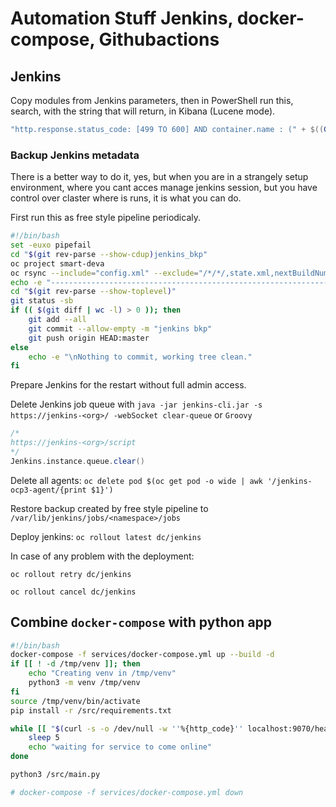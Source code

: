 # Automation Stuff Jenkins, docker-compose, Githubactions

## Jenkins
Copy modules from Jenkins parameters, then in PowerShell run this, search, with the string that will return, in Kibana (Lucene mode). 
```powershell
"http.response.status_code: [499 TO 600] AND container.name : (" + $((Get-Clipboard -Raw) -replace "\n", "* OR ") + "*)"
```
### Backup Jenkins metadata
There is a better way to do it, yes, but when you are in a strangely setup environment, where you cant acces manage jenkins session, but you have control over claster where is runs, it is what you can do.

First run this as free style pipeline periodicaly.
```sh
#!/bin/bash
set -euxo pipefail
cd "$(git rev-parse --show-cdup)jenkins_bkp"
oc project smart-deva
oc rsync --include="config.xml" --exclude="/*/*/,state.xml,nextBuildNumber" --delete=true $(oc get pod | awk '/jenkins/&&!/agent/{print $1}'):/var/lib/jenkins/jobs/smartcase/jobs/ bkp/
echo -e "---------------------------------------------------------------\nGIT"
cd "$(git rev-parse --show-toplevel)"
git status -sb
if (( $(git diff | wc -l) > 0 )); then
	git add --all
	git commit --allow-empty -m "jenkins bkp"
	git push origin HEAD:master
else
	echo -e "\nNothing to commit, working tree clean."
fi
```
Prepare Jenkins for the restart without full admin access. 

Delete Jenkins job queue with `java -jar jenkins-cli.jar -s https://jenkins-<org>/ -webSocket clear-queue` or `Groovy`
```groovy
/*
https://jenkins-<org>/script
*/
Jenkins.instance.queue.clear()
```
Delete all agents: `oc delete pod $(oc get pod -o wide | awk '/jenkins-ocp3-agent/{print $1}')`

Restore backup created by free style pipeline to `/var/lib/jenkins/jobs/<namespace>/jobs`

Deploy jenkins: `oc rollout latest dc/jenkins`

In case of any problem with the deployment: 

`oc rollout retry dc/jenkins`

`oc rollout cancel dc/jenkins`


## Combine `docker-compose` with python app
```sh
#!/bin/bash
docker-compose -f services/docker-compose.yml up --build -d
if [[ ! -d /tmp/venv ]]; then
    echo "Creating venv in /tmp/venv"
    python3 -m venv /tmp/venv
fi
source /tmp/venv/bin/activate
pip install -r /src/requirements.txt

while [[ "$(curl -s -o /dev/null -w ''%{http_code}'' localhost:9070/health)" != "200" ]]; do
    sleep 5
    echo "waiting for service to come online"
done

python3 /src/main.py

# docker-compose -f services/docker-compose.yml down
```
